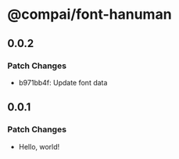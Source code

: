 # @compai/font-hanuman

## 0.0.2

### Patch Changes

- b971bb4f: Update font data

## 0.0.1

### Patch Changes

- Hello, world!
